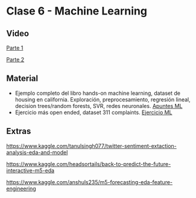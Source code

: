 # Clase 6 - Machine Learning

## Video
[Parte 1](https://youtu.be/amtMWK8YqVQ)

[Parte 2](https://youtu.be/EYi2D2raV5g)

## Material
- Ejemplo completo del libro hands-on machine learning, dataset de housing en california. Exploración, preprocesamiento, regresión lineal, decision trees/random forests, SVR, redes neuronales. [Apuntes ML](https://github.com/lambdaclass/data_etudes/blob/master/clases/clase_6/clase_6_proyecto_ml.ipynb)
- Ejercicio más open ended, dataset 311 complaints. [Ejercicio ML](https://github.com/lambdaclass/data_etudes/blob/master/clases/clase_6/clase_6_ejercicio.ipynb)

## Extras
https://www.kaggle.com/tanulsingh077/twitter-sentiment-extaction-analysis-eda-and-model

https://www.kaggle.com/headsortails/back-to-predict-the-future-interactive-m5-eda

https://www.kaggle.com/anshuls235/m5-forecasting-eda-feature-engineering
